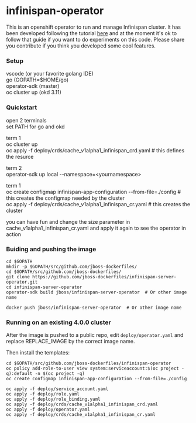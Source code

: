 # infinispan-operator
This is an openshift operator to run and manage Infinispan cluster.
It has been developed following the tutorial [here](https://github.com/operator-framework/operator-sdk/blob/master/doc/user-guide.md) and at the moment it's ok to follow that guide if you want to do experiments  on this code. Please share you contribute if you think you developed some cool features.

### Setup
vscode (or your favorite golang IDE)   
go (GOPATH=$HOME/go)  
operator-sdk (master)  
oc cluster up (okd 3.11)  

### Quickstart
open 2 terminals  
set PATH for go and okd  

term 1  
oc cluster up  
oc apply -f deploy/crds/cache_v1alpha1_infinispan_crd.yaml # this defines the resurce  

term 2  
operator-sdk up local --namespace=&lt;yournamespace&gt;  

term 1  
oc create configmap infinispan-app-configuration --from-file=./config  # this creates the configmap needed by the cluster  
oc apply -f deploy/crds/cache_v1alpha1_infinispan_cr.yaml # this creates the cluster

you can have fun and change the size parameter in cache_v1alpha1_infinispan_cr.yaml and apply it again to see the operator in action  

### Buiding and pushing the image

```
cd $GOPATH  
mkdir -p $GOPATH/src/github.com/jboss-dockerfiles/  
cd $GOPATH/src/github.com/jboss-dockerfiles/  
git clone https://github.com/jboss-dockerfiles/infinispan-server-operator.git  
cd infinispan-server-operator  
operator-sdk build jboss/infinispan-server-operator  # Or other image name  

docker push jboss/infinispan-server-operator  # Or other image name  
```

### Running on an existing 4.0.0 cluster

After the image is pushed to a public repo, edit ```deploy/operator.yaml``` and replace REPLACE_IMAGE by the correct image name.

Then install the templates:
```
cd $GOPATH/src/github.com/jboss-dockerfiles/infinispan-operator
oc policy add-role-to-user view system:serviceaccount:$(oc project -q):default -n $(oc project -q)
oc create configmap infinispan-app-configuration --from-file=./config

oc apply -f deploy/service_account.yaml
oc apply -f deploy/role.yaml
oc apply -f deploy/role_binding.yaml
oc apply -f deploy/crds/cache_v1alpha1_infinispan_crd.yaml
oc apply -f deploy/operator.yaml
oc apply -f deploy/crds/cache_v1alpha1_infinispan_cr.yaml

